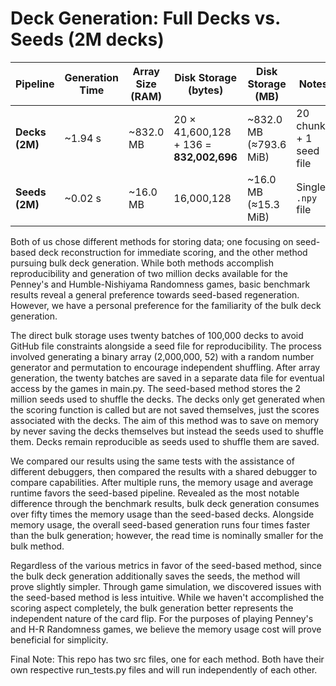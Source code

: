 # Deck Generation: Full Decks vs. Seeds (2M decks)

| Pipeline        | Generation Time | Array Size (RAM) | Disk Storage (bytes) | Disk Storage (MB) | Notes |
|-----------------|-----------------|------------------|-----------------------|-------------------|-------|
| **Decks (2M)**  | ~1.94 s         | ~832.0 MB        | 20 × 41,600,128 + 136 = **832,002,696** | ~832.0 MB (≈793.6 MiB) | 20 chunks + 1 seed file |
| **Seeds (2M)**  | ~0.02 s         | ~16.0 MB         | 16,000,128            | ~16.0 MB (≈15.3 MiB) | Single `.npy` file |


Both of us chose different methods for storing data; one focusing on seed-based deck reconstruction for immediate scoring, and the other method pursuing bulk deck generation. While both methods accomplish reproducibility and generation of two million decks available for the Penney's and Humble-Nishiyama Randomness games, basic benchmark results reveal a general preference towards seed-based regeneration. However, we have a personal preference for the familiarity of the bulk deck generation. 

The direct bulk storage uses twenty batches of 100,000 decks to avoid GitHub file constraints alongside a seed file for reproducibility. The process involved generating a binary array (2,000,000, 52) with a random number generator and permutation to encourage independent shuffling. After array generation, the twenty batches are saved in a separate data file for eventual access by the games in main.py. The seed-based method stores the 2 million seeds used to shuffle the decks. The decks only get generated when the scoring function is called but are not saved themselves, just the scores associated with the decks. The aim of this method was to save on memory by never saving the decks themselves but instead the seeds used to shuffle them. Decks remain reproducible as seeds used to shuffle them are saved. 

We compared our results using the same tests with the assistance of different debuggers, then compared the results with a shared debugger to compare capabilities. After multiple runs, the memory usage and average runtime favors the seed-based pipeline. Revealed as the most notable difference through the benchmark results, bulk deck generation consumes over fifty times the memory usage than the seed-based decks. Alongside memory usage, the overall seed-based generation runs four times faster than the bulk generation; however, the read time is nominally smaller for the bulk method. 

Regardless of the various metrics in favor of the seed-based method, since the bulk deck generation additionally saves the seeds, the method will prove slightly simpler. Through game simulation, we discovered issues with the seed-based method is less intuitive. While we haven't accomplished the scoring aspect completely, the bulk generation better represents the independent nature of the card flip. For the purposes of playing Penney's and H-R Randomness games, we believe the memory usage cost will prove beneficial for simplicity. 

Final Note: This repo has two src files, one for each method. Both have their own respective run_tests.py files and will run independently of each other. 